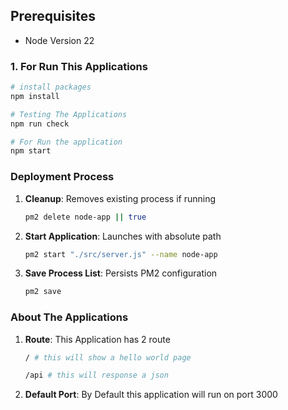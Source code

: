 ## Prerequisites

- Node Version 22

### 1. For Run This Applications

```bash
# install packages
npm install

# Testing The Applications
npm run check

# For Run the application
npm start
```

### Deployment Process

1. **Cleanup**: Removes existing process if running

   ```bash
   pm2 delete node-app || true
   ```

2. **Start Application**: Launches with absolute path

   ```bash
   pm2 start "./src/server.js" --name node-app
   ```

3. **Save Process List**: Persists PM2 configuration
   ```bash
   pm2 save
   ```

### About The Applications

1. **Route**: This Application has 2 route

   ```bash
   / # this will show a hello world page
   ```

   ```bash
   /api # this will response a json
   ```

2. **Default Port**: By Default this application will run on port 3000
